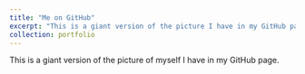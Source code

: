 ```yaml
---
title: "Me on GitHub"
excerpt: "This is a giant version of the picture I have in my GitHub page: <br/><img src='/images/Luca2018.jpg'>"
collection: portfolio
---
```


This is a giant version of the picture of myself I have in my GitHub page.
